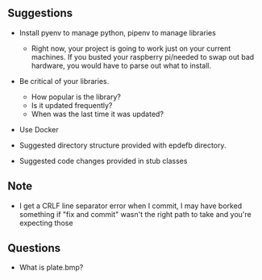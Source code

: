 ## Suggestions

- Install pyenv to manage python, pipenv to manage libraries
  + Right now, your project is going to work just on your current machines. 
    If you busted your raspberry pi/needed to swap out bad hardware, you would have to 
    parse out what to install.

- Be critical of your libraries. 
  + How popular is the library? 
  + Is it updated frequently?
  + When was the last time it was updated?

- Use Docker 
- Suggested directory structure provided with epdefb directory. 
- Suggested code changes provided in stub classes 

## Note
- I get a CRLF line separator error when I commit, I may have borked something if "fix and commit" wasn't 
 the right path to take and you're expecting those
## Questions 
- What is plate.bmp?